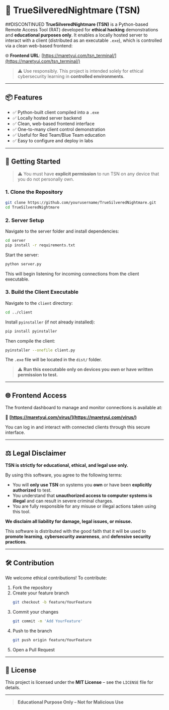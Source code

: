 # 🧠 TrueSilveredNightmare (TSN)
##DISCONTINUED
**TrueSilveredNightmare (TSN)** is a Python-based Remote Access Tool (RAT) developed for **ethical hacking** demonstrations and **educational purposes only**. It enables a locally hosted server to interact with a client (distributed as an executable `.exe`), which is controlled via a clean web-based frontend:

🌐 **Frontend URL**: [https://maretyui.com/tsn_terminal/](https://maretyui.com/tsn_terminal/)

> ⚠️ Use responsibly. This project is intended solely for ethical cybersecurity learning in **controlled environments**.

---

## 📦 Features

- ✅ Python-built client compiled into a `.exe`
- ✅ Locally hosted server backend
- ✅ Clean, web-based frontend interface
- ✅ One-to-many client control demonstration
- ✅ Useful for Red Team/Blue Team education
- ✅ Easy to configure and deploy in labs

---

## 🚀 Getting Started

> ⚠️ You must have **explicit permission** to run TSN on any device that you do not personally own.

### 1. Clone the Repository

```bash
git clone https://github.com/yourusername/TrueSilveredNightmare.git
cd TrueSilveredNightmare
```

### 2. Server Setup

Navigate to the server folder and install dependencies:

```bash
cd server
pip install -r requirements.txt
```

Start the server:

```bash
python server.py
```

This will begin listening for incoming connections from the client executable.

### 3. Build the Client Executable

Navigate to the `client` directory:

```bash
cd ../client
```

Install `pyinstaller` (if not already installed):

```bash
pip install pyinstaller
```

Then compile the client:

```bash
pyinstaller --onefile client.py
```

The `.exe` file will be located in the `dist/` folder.

> ⚠️ **Run this executable only on devices you own or have written permission to test.**

---

## 🌐 Frontend Access

The frontend dashboard to manage and monitor connections is available at:

🔗 **[https://maretyui.com/virus/](https://maretyui.com/virus/)**

You can log in and interact with connected clients through this secure interface.

---

## ⚖️ Legal Disclaimer

**TSN is strictly for educational, ethical, and legal use only.**

By using this software, you agree to the following terms:

- You will **only use TSN** on systems you **own** or have been **explicitly authorized** to test.
- You understand that **unauthorized access to computer systems is illegal** and can result in severe criminal charges.
- You are fully responsible for any misuse or illegal actions taken using this tool.

**We disclaim all liability for damage, legal issues, or misuse.**

This software is distributed with the good faith that it will be used to **promote learning**, **cybersecurity awareness**, and **defensive security practices**.

---

## 🛠️ Contribution

We welcome ethical contributions! To contribute:

1. Fork the repository  
2. Create your feature branch  
   ```bash
   git checkout -b feature/YourFeature
   ```
3. Commit your changes  
   ```bash
   git commit -m 'Add YourFeature'
   ```
4. Push to the branch  
   ```bash
   git push origin feature/YourFeature
   ```
5. Open a Pull Request

---

## 📄 License

This project is licensed under the **MIT License** – see the `LICENSE` file for details.

---

> **Educational Purpose Only – Not for Malicious Use**
